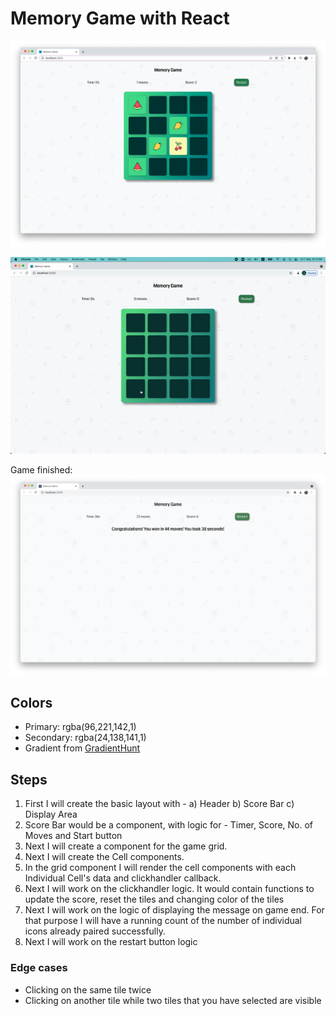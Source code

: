 # Memory Game with React

![](./screenshots/memory_game.png)

![](./screenshots/memory-game-demo.gif)

Game finished:
![](./screenshots/memory-game-over.png)


## Colors
- Primary: rgba(96,221,142,1)
- Secondary: rgba(24,138,141,1)
- Gradient from [GradientHunt](https://gradienthunt.com/gradient/22202)

## Steps
1) First I will create the basic layout with - 
    a) Header
    b) Score Bar
    c) Display Area
2) Score Bar would be a component, with logic for - Timer, Score, No. of Moves and Start button
3) Next I will create a component for the game grid.
4) Next I will create the Cell components.
5) In the grid component I will render the cell components with each Individual Cell's data and clickhandler callback.
6) Next I will work on the clickhandler logic. It would contain functions to update the score, reset the tiles and changing color of the tiles
7) Next I will work on the logic of displaying the message on game end. For that purpose I will have a running count of the number of individual icons already paired successfully.
8) Next I will work on the restart button logic

### Edge cases
- Clicking on the same tile twice
- Clicking on another tile while two tiles that you have selected are visible